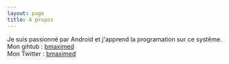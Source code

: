 ```yaml
---
layout: page
title: A propos
---
```


Je suis passionné par Android et j'apprend la programation sur ce systême. <br>
Mon gihtub : [bmaximed](https://github.com/bmaximed)  
Mon Twitter : [bmaximed](https://twitter.com/hautebas1)
